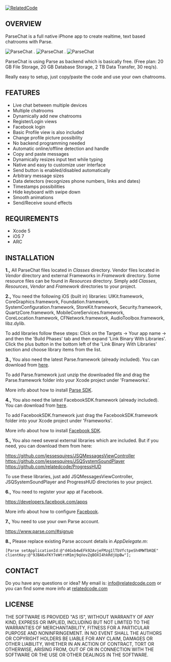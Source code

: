 [![RelatedCode](http://relatedcode.com/github/header3.png)](http://relatedcode.com)

## OVERVIEW

ParseChat is a full native iPhone app to create realtime, text based chatrooms with Parse.

![ParseChat](http://relatedcode.com/github/parsechat01.png)
.
![ParseChat](http://relatedcode.com/github/parsechat02.png)
.
![ParseChat](http://relatedcode.com/github/parsechat03.png)

ParseChat is using Parse as backend which is basically free. (Free plan: 20 GB File Storage, 20 GB Database Storage, 2 TB Data Transfer, 30 req/s).

Really easy to setup, just copy/paste the code and use your own chatrooms.

## FEATURES

- Live chat between multiple devices
- Multiple chatrooms
- Dynamically add new chatrooms
- Register/Login views
- Facebook login
- Basic Profile view is also included
- Change profile picture possibility
- No backend programming needed
- Automatic online/offline detection and handle
- Copy and paste messages
- Dynamically resizes input text while typing
- Native and easy to customize user interface
- Send button is enabled/disabled automatically
- Arbitrary message sizes
- Data detectors (recognizes phone numbers, links and dates)
- Timestamps possibilities
- Hide keyboard with swipe down
- Smooth animations
- Send/Receive sound effects

## REQUIREMENTS

- Xcode 5
- iOS 7
- ARC

## INSTALLATION

**1.,** All ParseChat files located in *Classes* directory. Vendor files located in *Vendor* directory and external Frameworks in *Framework* directory. Some resource files can be found in *Resources* directory. Simply add *Classes*, *Resources*, *Vendor* and *Framework* directories to your project.

**2.,** You need the following iOS (built in) libraries: UIKit.framework, CoreGraphics.framework, Foundation.framework, SystemConfiguration.framework, StoreKit.framework, Security.framework, QuartzCore.framework, MobileCoreServices.framework, CoreLocation.framework, CFNetwork.framework, AudioToolbox.framework, libz.dylib.

To add libraries follow these steps: Click on the Targets → Your app name → and then the 'Build Phases' tab and then expand 'Link Binary With Libraries'. Click the plus button in the bottom left of the 'Link Binary With Libraries' section and choose library items from the list.

**3.,** You also need the latest Parse.framework (already included). You can download from [here](https://www.parse.com/docs/downloads).

To add Parse.framework just unzip the downloaded file and drag the Parse.framework folder into your Xcode project under 'Frameworks'.

More info about how to install [Parse SDK](https://www.parse.com/apps/quickstart#parse_data/mobile/ios/native/existing).

**4.,** You also need the latest FacebookSDK.framework (already included). You can download from [here](https://developers.facebook.com/docs/ios).

To add FacebookSDK.framework just drag the FacebookSDK.framework folder into your Xcode project under 'Frameworks'.

More info about how to install [Facebook SDK](https://developers.facebook.com/docs/ios/getting-started).

**5.,** You also need several external libraries which are included. But if you need, you can download them from here:

https://github.com/jessesquires/JSQMessagesViewController<br>
https://github.com/jessesquires/JSQSystemSoundPlayer<br>
https://github.com/relatedcode/ProgressHUD<br>

To use these libraries, just add JSQMessagesViewController, JSQSystemSoundPlayer and ProgressHUD directories to your project.

**6.,** You need to register your app at Facebook.

https://developers.facebook.com/apps<br>

More info about how to configure [Facebook](https://developers.facebook.com/docs/ios/getting-started).

**7.,** You need to use your own Parse account.

https://www.parse.com/#signup

**8.,** Please replace existing Parse account details in *AppDelegate.m*:

```
[Parse setApplicationId:@"d4Gxb4wEFk92AvjeFMzg1lTbVfctpeSh4MWTbKQE" clientKey:@"9JBA6xFKY7eWtrnM1mj9qVevZqBOXI4hkRdjUpBw"];
```

## CONTACT

Do you have any questions or idea? My email is: info@relatedcode.com or you can find some more info at [relatedcode.com](http://relatedcode.com)

## LICENSE

THE SOFTWARE IS PROVIDED "AS IS", WITHOUT WARRANTY OF ANY KIND, EXPRESS OR
IMPLIED, INCLUDING BUT NOT LIMITED TO THE WARRANTIES OF MERCHANTABILITY,
FITNESS FOR A PARTICULAR PURPOSE AND NONINFRINGEMENT. IN NO EVENT SHALL THE
AUTHORS OR COPYRIGHT HOLDERS BE LIABLE FOR ANY CLAIM, DAMAGES OR OTHER
LIABILITY, WHETHER IN AN ACTION OF CONTRACT, TORT OR OTHERWISE, ARISING FROM,
OUT OF OR IN CONNECTION WITH THE SOFTWARE OR THE USE OR OTHER DEALINGS IN
THE SOFTWARE.
